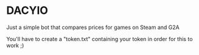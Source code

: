 # DACYIO

Just a simple bot that compares prices for games on Steam and G2A

You'll have to create a "token.txt" containing your token in order for this to work ;)
